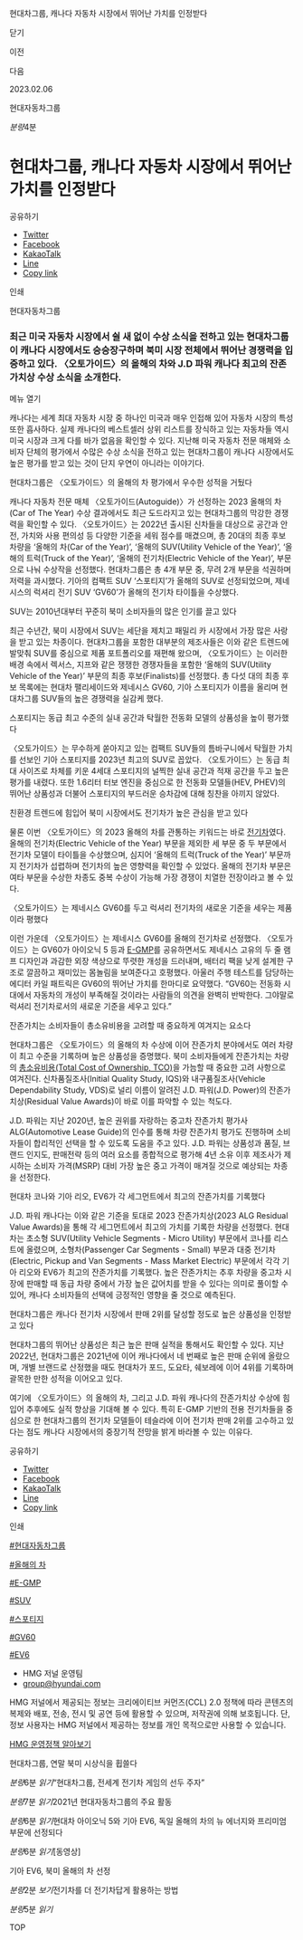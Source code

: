 현대차그룹, 캐나다 자동차 시장에서 뛰어난 가치를 인정받다






닫기

이전

다음

2023.02.06

현대자동차그룹


*분량*4분

# 현대차그룹, 캐나다 자동차 시장에서 뛰어난 가치를 인정받다

공유하기

* [Twitter](# "새창으로 열림")
* [Facebook](# "새창으로 열림")
* [KakaoTalk](# "새창으로 열림")
* [Line](# "새창으로 열림")
* [Copy link](#)

인쇄

현대자동차그룹



### 최근 미국 자동차 시장에서 쉴 새 없이 수상 소식을 전하고 있는 현대차그룹이 캐나다 시장에서도 승승장구하며 북미 시장 전체에서 뛰어난 경쟁력을 입증하고 있다. 〈오토가이드〉의 올해의 차와 J.D 파워 캐나다 최고의 잔존가치상 수상 소식을 소개한다.

메뉴 열기




캐나다는 세계 최대 자동차 시장 중 하나인 미국과 매우 인접해 있어 자동차 시장의 특성 또한 흡사하다. 실제 캐나다의 베스트셀러 상위 리스트를 장식하고 있는 자동차들 역시 미국 시장과 크게 다를 바가 없음을 확인할 수 있다. 지난해 미국 자동차 전문 매체와 소비자 단체의 평가에서 수많은 수상 소식을 전하고 있는 현대차그룹이 캐나다 시장에서도 높은 평가를 받고 있는 것이 단지 우연이 아니라는 이야기다.

현대차그룹은 〈오토가이드〉의 올해의 차 평가에서 우수한 성적을 거뒀다



캐나다 자동차 전문 매체 〈오토가이드(Autoguide)〉가 선정하는 2023 올해의 차(Car of The Year) 수상 결과에서도 최근 도드라지고 있는 현대차그룹의 막강한 경쟁력을 확인할 수 있다. 〈오토가이드〉는 2022년 출시된 신차들을 대상으로 공간과 안전, 가치와 사용 편의성 등 다양한 기준을 세워 점수를 매겼으며, 총 20대의 최종 후보 차량을 ‘올해의 차(Car of the Year)’, ‘올해의 SUV(Utility Vehicle of the Year)’, ‘올해의 트럭(Truck of the Year)’, ‘올해의 전기차(Electric Vehicle of the Year)’, 부문으로 나눠 수상작을 선정했다. 현대차그룹은 총 4개 부문 중, 무려 2개 부문을 석권하며 저력을 과시했다. 기아의 컴팩트 SUV ‘스포티지’가 올해의 SUV로 선정되었으며, 제네시스의 럭셔리 전기 SUV ‘GV60’가 올해의 전기차 타이틀을 수상했다.

SUV는 2010년대부터 꾸준히 북미 소비자들의 많은 인기를 끌고 있다

최근 수년간, 북미 시장에서 SUV는 세단을 제치고 패밀리 카 시장에서 가장 많은 사랑을 받고 있는 차종이다. 현대차그룹을 포함한 대부분의 제조사들은 이와 같은 트렌드에 발맞춰 SUV를 중심으로 제품 포트폴리오를 재편해 왔으며, 〈오토가이드〉는 이러한 배경 속에서 렉서스, 지프와 같은 쟁쟁한 경쟁자들을 포함한 ‘올해의 SUV(Utility Vehicle of the Year)’ 부문의 최종 후보(Finalists)를 선정했다. 총 다섯 대의 최종 후보 목록에는 현대차 팰리세이드와 제네시스 GV60, 기아 스포티지가 이름을 올리며 현대차그룹 SUV들의 높은 경쟁력을 실감케 했다.

스포티지는 동급 최고 수준의 실내 공간과 탁월한 전동화 모델의 상품성을 높이 평가했다



〈오토가이드〉는 무수하게 쏟아지고 있는 컴팩트 SUV들의 틈바구니에서 탁월한 가치를 선보인 기아 스포티지를 2023년 최고의 SUV로 꼽았다. 〈오토가이드〉는 동급 최대 사이즈로 차체를 키운 4세대 스포티지의 널찍한 실내 공간과 적재 공간을 두고 높은 평가를 내렸다. 또한 1.6리터 터보 엔진을 중심으로 한 전동화 모델들(HEV, PHEV)의 뛰어난 상품성과 더불어 스포티지의 부드러운 승차감에 대해 칭찬을 아끼지 않았다.

친환경 트렌드에 힘입어 북미 시장에서도 전기차가 높은 관심을 받고 있다

물론 이번 〈오토가이드〉의 2023 올해의 차를 관통하는 키워드는 바로 [전기차](https://www.hyundai.co.kr/search/searchDetail?searchContents=전기차)였다. 올해의 전기차(Electric Vehicle of the Year) 부문을 제외한 세 부문 중 두 부문에서 전기차 모델이 타이틀을 수상했으며, 심지어 ‘올해의 트럭(Truck of the Year)’ 부문까지 전기차가 섭렵하며 전기차의 높은 영향력을 확인할 수 있었다. 올해의 전기차 부문은 여타 부문을 수상한 차종도 중복 수상이 가능해 가장 경쟁이 치열한 전장이라고 볼 수 있다.

〈오토가이드〉는 제네시스 GV60를 두고 럭셔리 전기차의 새로운 기준을 세우는 제품이라 평했다

이런 가운데 〈오토가이드〉는 제네시스 GV60를 올해의 전기차로 선정했다. 〈오토가이드〉는 GV60가 아이오닉 5 등과 [E-GMP](https://www.hyundai.co.kr/search/searchDetail?searchContents=E-GMP)를 공유하면서도 제네시스 고유의 두 줄 램프 디자인과 과감한 외장 색상으로 뚜렷한 개성을 드러내며, 배터리 팩을 낮게 설계한 구조로 깔끔하고 재미있는 몸놀림을 보여준다고 호평했다. 아울러 주행 테스트를 담당하는 에디터 카일 패트릭은 GV60의 뛰어난 가치를 한마디로 요약했다. “GV60는 전동화 시대에서 자동차의 개성이 부족해질 것이라는 사람들의 의견을 완벽히 반박한다. 그야말로 럭셔리 전기차로서의 새로운 기준을 세우고 있다.”

잔존가치는 소비자들이 총소유비용을 고려할 때 중요하게 여겨지는 요소다

현대차그룹은 〈오토가이드〉의 올해의 차 수상에 이어 잔존가치 분야에서도 여러 차량이 최고 수준을 기록하며 높은 상품성을 증명했다. 북미 소비자들에게 잔존가치는 차량의 [총소유비용(Total Cost of Ownership, TCO)](https://www.hyundai.co.kr/search/searchDetail?searchContents=총소유비용)을 가늠할 때 중요한 고려 사항으로 여겨진다. 신차품질조사(Initial Quality Study, IQS)와 내구품질조사(Vehicle Dependability Study, VDS)로 널리 이름이 알려진 J.D. 파워(J.D. Power)의 잔존가치상(Residual Value Awards)이 바로 이를 파악할 수 있는 척도다.

J.D. 파워는 지난 2020년, 높은 권위를 자랑하는 중고차 잔존가치 평가사 ALG(Automotive Lease Guide)의 인수를 통해 차량 잔존가치 평가도 진행하며 소비자들이 합리적인 선택을 할 수 있도록 도움을 주고 있다. J.D. 파워는 상품성과 품질, 브랜드 인지도, 판매전략 등의 여러 요소를 종합적으로 평가해 4년 소유 이후 제조사가 제시하는 소비자 가격(MSRP) 대비 가장 높은 중고 가격이 매겨질 것으로 예상되는 차종을 선정한다.

현대차 코나와 기아 리오, EV6가 각 세그먼트에서 최고의 잔존가치를 기록했다



J.D. 파워 캐나다는 이와 같은 기준을 토대로 2023 잔존가치상(2023 ALG Residual Value Awards)을 통해 각 세그먼트에서 최고의 가치를 기록한 차량을 선정했다. 현대차는 초소형 SUV(Utility Vehicle Segments - Micro Utility) 부문에서 코나를 리스트에 올렸으며, 소형차(Passenger Car Segments - Small) 부문과 대중 전기차(Electric, Pickup and Van Segments - Mass Market Electric) 부문에서 각각 기아 리오와 EV6가 최고의 잔존가치를 기록했다. 높은 잔존가치는 추후 차량을 중고차 시장에 판매할 때 동급 차량 중에서 가장 높은 값어치를 받을 수 있다는 의미로 풀이할 수 있어, 캐나다 소비자들의 선택에 긍정적인 영향을 줄 것으로 예측된다.

현대차그룹은 캐나다 전기차 시장에서 판매 2위를 달성할 정도로 높은 상품성을 인정받고 있다



현대차그룹의 뛰어난 상품성은 최근 높은 판매 실적을 통해서도 확인할 수 있다. 지난 2022년, 현대차그룹은 2021년에 이어 캐나다에서 네 번째로 높은 판매 순위에 올랐으며, 개별 브랜드로 산정했을 때도 현대차가 포드, 도요타, 쉐보레에 이어 4위를 기록하며 괄목한 만한 성적을 이어오고 있다.

여기에 〈오토가이드〉의 올해의 차, 그리고 J.D. 파워 캐나다의 잔존가치상 수상에 힘입어 추후에도 실적 향상을 기대해 볼 수 있다. 특히 E-GMP 기반의 전용 전기차들을 중심으로 한 현대차그룹의 전기차 모델들이 테슬라에 이어 전기차 판매 2위를 고수하고 있다는 점도 캐나다 시장에서의 중장기적 전망을 밝게 바라볼 수 있는 이유다.



공유하기

* [Twitter](# "새창으로 열림")
* [Facebook](# "새창으로 열림")
* [KakaoTalk](# "새창으로 열림")
* [Line](# "새창으로 열림")
* [Copy link](#)

인쇄

[#현대자동차그룹](/tag/727)

[#올해의 차](/tag/1592)

[#E-GMP](/tag/1071)

[#SUV](/tag/814)

[#스포티지](/tag/970)

[#GV60](/tag/1182)

[#EV6](/tag/960)



* HMG 저널 운영팀
* [group@hyundai.com](mailto:group@hyundai.com)

HMG 저널에서 제공되는 정보는 크리에이티브 커먼즈(CCL) 2.0 정책에 따라 콘텐츠의 복제와 배포, 전송, 전시 및 공연 등에 활용할 수 있으며, 저작권에 의해 보호됩니다.
단, 정보 사용자는 HMG 저널에서 제공하는 정보를 개인 목적으로만 사용할 수 있습니다.

[HMG 운영정책 알아보기](/footer/operationRegist)

현대차그룹, 연말 북미 시상식을 휩쓸다

*분량*6분 *읽기*“현대차그룹, 전세계 전기차 게임의 선두 주자”

*분량*7분 *읽기*2021년 현대자동차그룹의 주요 활동

*분량*6분 *읽기*현대차 아이오닉 5와 기아 EV6, 독일 올해의 차의 뉴 에너지와 프리미엄 부문에 선정되다

*분량*6분 *읽기*[동영상]

기아 EV6, 북미 올해의 차 선정

*분량*2분 *보기*전기차를 더 전기차답게 활용하는 방법

*분량*5분 *읽기*

TOP
